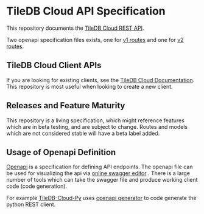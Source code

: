 # TileDB Cloud API Specification

This repository documents the [TileDB Cloud REST API](https://console.tiledb.com/).

Two openapi specification files exists, one for [v1 routes](openapi-v1.yml) and one for [v2 routes](openapi-v2.yml).


## TileDB Cloud Client APIs

If you are looking for existing clients, see the
[TileDB Cloud Documentation](https://docs.tiledb.com/cloud/).
This repository is most useful when looking to create a new client.


## Releases and Feature Maturity

This repository is a living specification, which might reference
features which are in beta testing, and are subject to change. Routes and
models which are not considered stable will have a beta label added.


## Usage of Openapi Definition

[Openapi](http://swagger.io/) is a specification for defining API endpoints.
The openapi file can be used for visualizing the api via
[online swagger editor](https://editor.swagger.io/) . There is a large
number of tools which can take the swagger file and produce
working client code (code generation).

For example [TileDB-Cloud-Py](https://github.com/TileDB-Inc/TileDB-Cloud-Py/)
uses [openapi generator](https://github.com/OpenAPITools/openapi-generator)
to code generate the python REST client.
